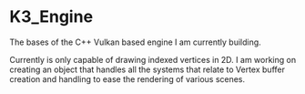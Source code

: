 # K3_Engine

The bases of the C++ Vulkan based engine I am currently building.

Currently is only capable of drawing indexed vertices in 2D. I am working on creating an object that handles all the systems that relate to Vertex buffer creation and handling to ease the rendering of various scenes.
